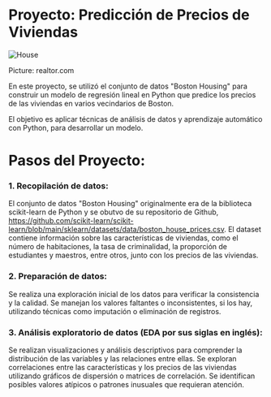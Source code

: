 # Proyecto: Predicción de Precios de Viviendas
![House](https://github.com/EvelynOr/Python/assets/82233779/21b36b30-883e-471d-a328-e979441ccf93)

Picture: realtor.com

En este proyecto, se utilizó el conjunto de datos "Boston Housing" para construir un modelo de regresión lineal en Python que predice los precios de las viviendas en varios vecindarios de Boston. 

El objetivo es aplicar técnicas de análisis de datos y aprendizaje automático con Python, para desarrollar un modelo.

# Pasos del Proyecto:
### 1. Recopilación de datos:
El conjunto de datos "Boston Housing" originalmente era de la biblioteca scikit-learn de Python y se obutvo de su repositorio de Github, https://github.com/scikit-learn/scikit-learn/blob/main/sklearn/datasets/data/boston_house_prices.csv.
El dataset contiene información sobre las características de viviendas, como el número de habitaciones, la tasa de criminalidad, la proporción de estudiantes y maestros, entre otros, junto con los precios de las viviendas.

### 2. Preparación de datos:
Se realiza una exploración inicial de los datos para verificar la consistencia y la calidad.
Se manejan los valores faltantes o inconsistentes, si los hay, utilizando técnicas como imputación o eliminación de registros.

### 3. Análisis exploratorio de datos (EDA por sus siglas en inglés):
Se realizan visualizaciones y análisis descriptivos para comprender la distribución de las variables y las relaciones entre ellas.
Se exploran correlaciones entre las características y los precios de las viviendas utilizando gráficos de dispersión o matrices de correlación.
Se identifican posibles valores atípicos o patrones inusuales que requieran atención.


